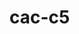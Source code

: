 # cac-c5

<!-- Ejercicio -->
<!-- Crear clases que representen listas de html, imagen, y sonido. -->
<!-- Crear objetos con su render y demas, y pensar que necesitan de propiedades y asi aprender a agregarlos. -->

